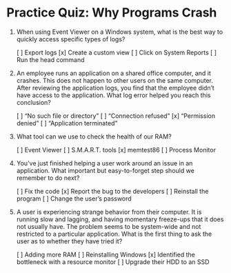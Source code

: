 # Practice Quiz: Why Programs Crash

1. When using Event Viewer on a Windows system, what is the best way to quickly access specific types of logs?

    [ ] Export logs
    [x] Create a custom view
    [ ] Click on System Reports
    [ ] Run the head command

2. An employee runs an application on a shared office computer, and it crashes. This does not happen to other users on the same computer. After reviewing the application logs, you find that the employee didn’t have access to the application. What log error helped you reach this conclusion?

    [ ] “No such file or directory”
    [ ] “Connection refused”
    [x] “Permission denied”
    [ ] “Application terminated”

3. What tool can we use to check the health of our RAM?

    [ ] Event Viewer
    [ ] S.M.A.R.T. tools
    [x] memtest86
    [ ] Process Monitor

4. You've just finished helping a user work around an issue in an application. What important but easy-to-forget step should we remember to do next?

    [ ] Fix the code
    [x] Report the bug to the developers 
    [ ] Reinstall the program
    [ ] Change the user’s password

5. A user is experiencing strange behavior from their computer. It is running slow and lagging, and having momentary freeze-ups that it does not usually have. The problem seems to be system-wide and not restricted to a particular application. What is the first thing to ask the user as to whether they have tried it?

    [ ] Adding more RAM
    [ ] Reinstalling Windows
    [x] Identified the bottleneck with a resource monitor
    [ ] Upgrade their HDD to an SSD